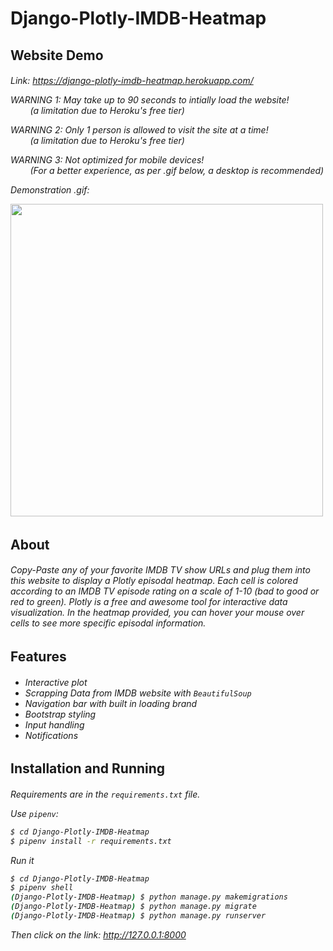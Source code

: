 <h1>Django-Plotly-IMDB-Heatmap</h1>

<h2>Website Demo</h2>
<h6>

Link: <a href="https://django-plotly-imdb-heatmap.herokuapp.com/">https://django-plotly-imdb-heatmap.herokuapp.com/</a>

WARNING 1: May take up to 90 seconds to intially load the website!<br>&nbsp;&nbsp;&nbsp;&nbsp;&nbsp;&nbsp;&nbsp; (a limitation due to Heroku's free tier)

WARNING 2: Only 1 person is allowed to visit the site at a time!<br>&nbsp;&nbsp;&nbsp;&nbsp;&nbsp;&nbsp;&nbsp; (a limitation due to Heroku's free tier)

WARNING 3: Not optimized for mobile devices!<br>&nbsp;&nbsp;&nbsp;&nbsp;&nbsp;&nbsp;&nbsp; (For a better experience, as per .gif below, a desktop is recommended)

Demonstration .gif:

<img src="Images/ActiveWebsiteDemo.gif" width=500>

</h6>

<h2>About</h2>
<h6>

Copy-Paste any of your favorite IMDB TV show URLs and plug them into this website to display a Plotly episodal heatmap. Each cell is colored according to an IMDB TV episode rating on a scale of 1-10 (bad to good or red to green). Plotly is a free and awesome tool for interactive data visualization. In the heatmap provided, you can hover your mouse over cells to see more specific episodal information.
</h6>
<h2>Features</h2>
<h6>

- Interactive plot
- Scrapping Data from IMDB website with `BeautifulSoup`
- Navigation bar with built in loading brand
- Bootstrap styling
- Input handling
- Notifications
</h6>

<h2>Installation and Running</h2>
<h6>

Requirements are in the `requirements.txt` file.

Use `pipenv`:

```bash
$ cd Django-Plotly-IMDB-Heatmap
$ pipenv install -r requirements.txt
```


Run it

```bash
$ cd Django-Plotly-IMDB-Heatmap
$ pipenv shell
(Django-Plotly-IMDB-Heatmap) $ python manage.py makemigrations
(Django-Plotly-IMDB-Heatmap) $ python manage.py migrate
(Django-Plotly-IMDB-Heatmap) $ python manage.py runserver
```
Then click on the link: <a href="http://127.0.0.1:8000">http://127.0.0.1:8000</a>
</h6>
